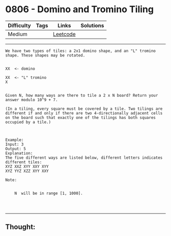 # 0806 - Domino and Tromino Tiling

Difficulty  | Tags | Links | Solutions
----------- | ---- | ----- | -----
Medium |  | [Leetcode](https://leetcode.com/problems/domino-and-tromino-tiling/description/) |


-----------

```
We have two types of tiles: a 2x1 domino shape, and an "L" tromino shape. These shapes may be rotated.


XX  <- domino

XX  <- "L" tromino
X


Given N, how many ways are there to tile a 2 x N board? Return your answer modulo 10^9 + 7.

(In a tiling, every square must be covered by a tile. Two tilings are different if and only if there are two 4-directionally adjacent cells on the board such that exactly one of the tilings has both squares occupied by a tile.)



Example:
Input: 3
Output: 5
Explanation: 
The five different ways are listed below, different letters indicates different tiles:
XYZ XXZ XYY XXY XYY
XYZ YYZ XZZ XYY XXY

Note:


	N  will be in range [1, 1000].


 
```

-----------

## Thought:
